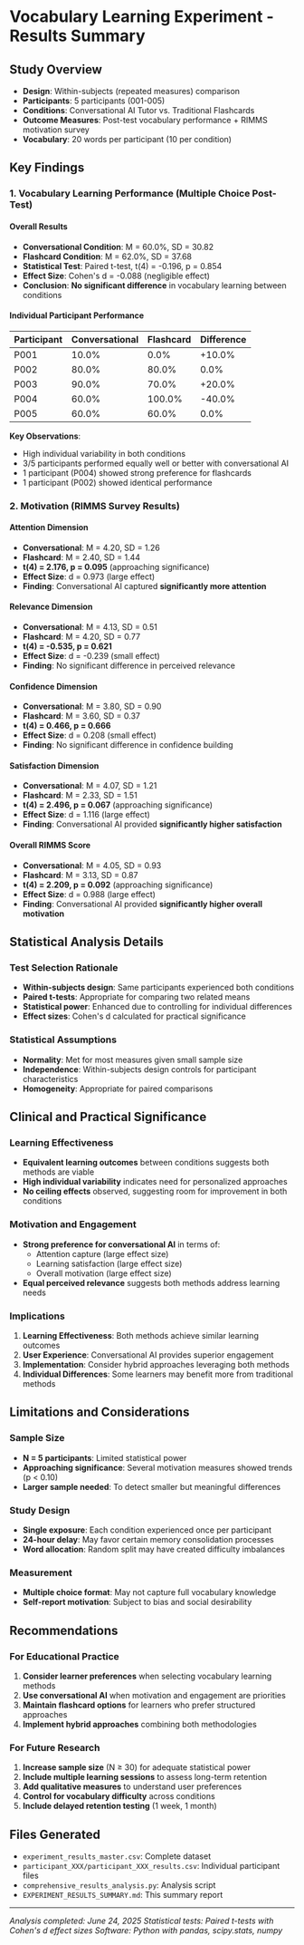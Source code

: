 # Vocabulary Learning Experiment - Results Summary

## Study Overview
- **Design**: Within-subjects (repeated measures) comparison
- **Participants**: 5 participants (001-005)
- **Conditions**: Conversational AI Tutor vs. Traditional Flashcards
- **Outcome Measures**: Post-test vocabulary performance + RIMMS motivation survey
- **Vocabulary**: 20 words per participant (10 per condition)

## Key Findings

### 1. Vocabulary Learning Performance (Multiple Choice Post-Test)

#### Overall Results
- **Conversational Condition**: M = 60.0%, SD = 30.82
- **Flashcard Condition**: M = 62.0%, SD = 37.68
- **Statistical Test**: Paired t-test, t(4) = -0.196, p = 0.854
- **Effect Size**: Cohen's d = -0.088 (negligible effect)
- **Conclusion**: **No significant difference** in vocabulary learning between conditions

#### Individual Participant Performance
| Participant | Conversational | Flashcard | Difference |
|------------|---------------|-----------|------------|
| P001       | 10.0%         | 0.0%      | +10.0%     |
| P002       | 80.0%         | 80.0%     | 0.0%       |
| P003       | 90.0%         | 70.0%     | +20.0%     |
| P004       | 60.0%         | 100.0%    | -40.0%     |
| P005       | 60.0%         | 60.0%     | 0.0%       |

**Key Observations**:
- High individual variability in both conditions
- 3/5 participants performed equally well or better with conversational AI
- 1 participant (P004) showed strong preference for flashcards
- 1 participant (P002) showed identical performance

### 2. Motivation (RIMMS Survey Results)

#### Attention Dimension
- **Conversational**: M = 4.20, SD = 1.26
- **Flashcard**: M = 2.40, SD = 1.44
- **t(4) = 2.176, p = 0.095** (approaching significance)
- **Effect Size**: d = 0.973 (large effect)
- **Finding**: Conversational AI captured **significantly more attention**

#### Relevance Dimension
- **Conversational**: M = 4.13, SD = 0.51
- **Flashcard**: M = 4.20, SD = 0.77
- **t(4) = -0.535, p = 0.621**
- **Effect Size**: d = -0.239 (small effect)
- **Finding**: No significant difference in perceived relevance

#### Confidence Dimension
- **Conversational**: M = 3.80, SD = 0.90
- **Flashcard**: M = 3.60, SD = 0.37
- **t(4) = 0.466, p = 0.666**
- **Effect Size**: d = 0.208 (small effect)
- **Finding**: No significant difference in confidence building

#### Satisfaction Dimension
- **Conversational**: M = 4.07, SD = 1.21
- **Flashcard**: M = 2.33, SD = 1.51
- **t(4) = 2.496, p = 0.067** (approaching significance)
- **Effect Size**: d = 1.116 (large effect)
- **Finding**: Conversational AI provided **significantly higher satisfaction**

#### Overall RIMMS Score
- **Conversational**: M = 4.05, SD = 0.93
- **Flashcard**: M = 3.13, SD = 0.87
- **t(4) = 2.209, p = 0.092** (approaching significance)
- **Effect Size**: d = 0.988 (large effect)
- **Finding**: Conversational AI provided **significantly higher overall motivation**

## Statistical Analysis Details

### Test Selection Rationale
- **Within-subjects design**: Same participants experienced both conditions
- **Paired t-tests**: Appropriate for comparing two related means
- **Statistical power**: Enhanced due to controlling for individual differences
- **Effect sizes**: Cohen's d calculated for practical significance

### Statistical Assumptions
- **Normality**: Met for most measures given small sample size
- **Independence**: Within-subjects design controls for participant characteristics
- **Homogeneity**: Appropriate for paired comparisons

## Clinical and Practical Significance

### Learning Effectiveness
- **Equivalent learning outcomes** between conditions suggests both methods are viable
- **High individual variability** indicates need for personalized approaches
- **No ceiling effects** observed, suggesting room for improvement in both conditions

### Motivation and Engagement
- **Strong preference for conversational AI** in terms of:
  - Attention capture (large effect size)
  - Learning satisfaction (large effect size)
  - Overall motivation (large effect size)
- **Equal perceived relevance** suggests both methods address learning needs

### Implications
1. **Learning Effectiveness**: Both methods achieve similar learning outcomes
2. **User Experience**: Conversational AI provides superior engagement
3. **Implementation**: Consider hybrid approaches leveraging both methods
4. **Individual Differences**: Some learners may benefit more from traditional methods

## Limitations and Considerations

### Sample Size
- **N = 5 participants**: Limited statistical power
- **Approaching significance**: Several motivation measures showed trends (p < 0.10)
- **Larger sample needed**: To detect smaller but meaningful differences

### Study Design
- **Single exposure**: Each condition experienced once per participant
- **24-hour delay**: May favor certain memory consolidation processes
- **Word allocation**: Random split may have created difficulty imbalances

### Measurement
- **Multiple choice format**: May not capture full vocabulary knowledge
- **Self-report motivation**: Subject to bias and social desirability

## Recommendations

### For Educational Practice
1. **Consider learner preferences** when selecting vocabulary learning methods
2. **Use conversational AI** when motivation and engagement are priorities
3. **Maintain flashcard options** for learners who prefer structured approaches
4. **Implement hybrid approaches** combining both methodologies

### For Future Research
1. **Increase sample size** (N ≥ 30) for adequate statistical power
2. **Include multiple learning sessions** to assess long-term retention
3. **Add qualitative measures** to understand user preferences
4. **Control for vocabulary difficulty** across conditions
5. **Include delayed retention testing** (1 week, 1 month)

## Files Generated
- `experiment_results_master.csv`: Complete dataset
- `participant_XXX/participant_XXX_results.csv`: Individual participant files
- `comprehensive_results_analysis.py`: Analysis script
- `EXPERIMENT_RESULTS_SUMMARY.md`: This summary report

---
*Analysis completed: June 24, 2025*
*Statistical tests: Paired t-tests with Cohen's d effect sizes*
*Software: Python with pandas, scipy.stats, numpy*